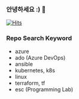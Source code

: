 ### 안녕하세요 :) 👋
[![Hits](https://hits.seeyoufarm.com/api/count/incr/badge.svg?url=https%3A%2F%2Fgithub.com%2Fnamhj94&count_bg=%2379C83D&title_bg=%23555555&icon=github.svg&icon_color=%23E7E7E7&title=hits&edge_flat=false)](https://hits.seeyoufarm.com)

### Repo Search Keyword
- azure
- ado (Azure DevOps)
- ansible
- kubernetes, k8s
- linux
- terraform, tf
- esc (Programming Lab)
